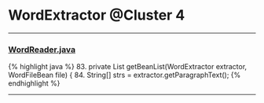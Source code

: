 # WordExtractor @Cluster 4

***

### [WordReader.java](https://searchcode.com/codesearch/view/14046017/)
{% highlight java %}
83. private List getBeanList(WordExtractor extractor, WordFileBean file) {
84.   String[] strs = extractor.getParagraphText();
{% endhighlight %}

***

